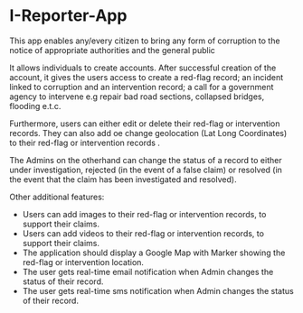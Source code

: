 # I-Reporter-App
This app enables any/every citizen to bring any form of corruption to the notice of appropriate authorities and the general public

It allows individuals to create accounts. After successful creation of the account, it gives the users access to create a red-flag record; an incident linked to corruption and an intervention record; a call for a government agency to intervene e.g
repair bad road sections, collapsed bridges, flooding e.t.c.

Furthermore, users can either edit or delete their red-flag or intervention records. They can also add oe change geolocation (Lat Long Coordinates) to their red-flag or intervention
records .

The Admins on the otherhand can change the status of a record to either under investigation, rejected (in the event of a false claim) or resolved (in the event that the claim has been investigated and resolved).

Other additional features:

- Users can add images to their red-flag or intervention records, to support their claims.
- Users can add videos to their red-flag or intervention records, to support their claims.
- The application should display a Google Map with Marker showing the red-flag or intervention location.
- The user gets real-time email notification when Admin changes the status of their record.
- The user gets real-time sms notification when Admin changes the status of their record.
